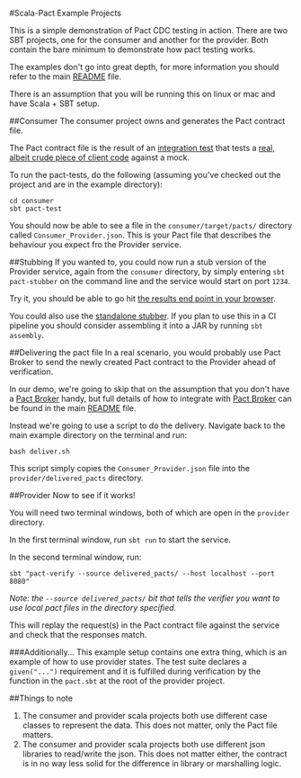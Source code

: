 #Scala-Pact Example Projects

This is a simple demonstration of Pact CDC testing in action. There are two SBT projects, one for the consumer and another for the provider. Both contain the bare minimum to demonstrate how pact testing works.

The examples don't go into great depth, for more information you should refer to the main [README](https://github.com/ITV/scala-pact/blob/master/README.md) file.

There is an assumption that you will be running this on linux or mac and have Scala + SBT setup.

##Consumer
The consumer project owns and generates the Pact contract file.

The Pact contract file is the result of an [integration test](https://github.com/ITV/scala-pact/blob/example-projects/example/consumer/src/test/scala/com/example/consumer/ProviderClientSpec.scala) that tests a [real, albeit crude piece of client code](https://github.com/ITV/scala-pact/blob/example-projects/example/consumer/src/main/scala/com/example/consumer/ProviderClient.scala) against a mock.

To run the pact-tests, do the following (assuming you've checked out the project and are in the example directory):

```
cd consumer
sbt pact-test
```

You should now be able to see a file in the `consumer/target/pacts/` directory called `Consumer_Provider.json`. This is your Pact file that describes the behaviour you expect fro the Provider service.

##Stubbing
If you wanted to, you could now run a stub version of the Provider service, again from the `consumer` directory, by simply entering `sbt pact-stubber` on the command line and the service would start on port `1234`.

Try it, you should be able to go hit [the results end point in your browser](http://localhost:1234/results).

You could also use the [standalone stubber](https://github.com/ITV/scala-pact/tree/master/scalapact-standalone-stubber). If you plan to use this in a CI pipeline you should consider assembling it into a JAR by running `sbt assembly`.

##Delivering the pact file
In a real scenario, you would probably use Pact Broker to send the newly created Pact contract to the Provider ahead of verification.

In our demo, we're going to skip that on the assumption that you don't have a [Pact Broker](https://github.com/bethesque/pact_broker) handy, but full details of how to integrate with [Pact Broker](https://github.com/bethesque/pact_broker) can be found in the main [README](https://github.com/ITV/scala-pact/blob/master/README.md) file.

Instead we're going to use a script to do the delivery. Navigate back to the main example directory on the terminal and run:
```
bash deliver.sh
```

This script simply copies the `Consumer_Provider.json` file into the `provider/delivered_pacts` directory.

##Provider
Now to see if it works!

You will need two terminal windows, both of which are open in the `provider` directory.

In the first terminal window, run `sbt run` to start the service.

In the second terminal window, run:
```
sbt "pact-verify --source delivered_pacts/ --host localhost --port 8080"
```
*Note: the `--source delivered_pacts/` bit that tells the verifier you want to use local pact files in the directory specified.*

This will replay the request(s) in the Pact contract file against the service and check that the responses match.

###Additionally...
This example setup contains one extra thing, which is an example of how to use provider states. The test suite declares a `given("...")` requirement and it is fulfilled during verification by the function in the `pact.sbt` at the root of the provider project.

##Things to note
1. The consumer and provider scala projects both use different case classes to represent the data. This does not matter, only the Pact file matters.
1. The consumer and provider scala projects both use different json libraries to read/write the json. This does not matter either, the contract is in no way less solid for the difference in library or marshalling logic.
